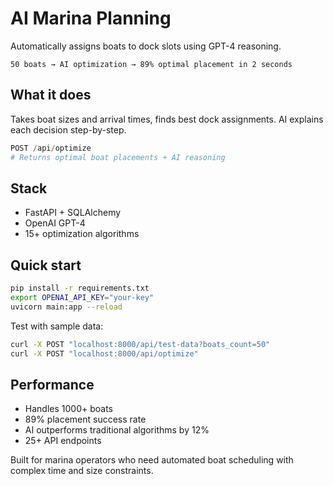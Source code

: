 # AI Marina Planning

Automatically assigns boats to dock slots using GPT-4 reasoning.

```
50 boats → AI optimization → 89% optimal placement in 2 seconds
```


## What it does

Takes boat sizes and arrival times, finds best dock assignments. AI explains each decision step-by-step.

```python
POST /api/optimize
# Returns optimal boat placements + AI reasoning
```

## Stack

- FastAPI + SQLAlchemy
- OpenAI GPT-4
- 15+ optimization algorithms

## Quick start

```bash
pip install -r requirements.txt
export OPENAI_API_KEY="your-key"
uvicorn main:app --reload
```

Test with sample data:
```bash
curl -X POST "localhost:8000/api/test-data?boats_count=50"
curl -X POST "localhost:8000/api/optimize"
```

## Performance

- Handles 1000+ boats
- 89% placement success rate
- AI outperforms traditional algorithms by 12%
- 25+ API endpoints

Built for marina operators who need automated boat scheduling with complex time and size constraints.